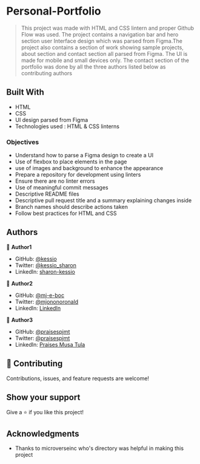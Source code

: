 

# Personal-Portfolio

> This project was made with HTML and CSS lintern and proper Github Flow was used. The project contains a navigation bar and hero section user Interface design which was parsed from Figma.The project also contains a section of work showing sample projects, about section and contact section all parsed from Figma. The UI is made for mobile and small devices only. The contact section of the portfolio was done by all the three authors listed below as contributing authors


## Built With

- HTML
- CSS
- UI design parsed from Figma
- Technologies used : HTML & CSS linterns


### Objectives

- Understand how to parse a Figma design to create a UI
- Use of flexbox to place elements in the page
- use of images and background to enhance the appearance
- Prepare a repository for development using linters
- Ensure there are no linter errors
- Use of meaningful commit messages
- Descriptive README files
- Descriptive pull request title and a summary explaining changes inside
- Branch names should describe actions taken
- Follow best practices for HTML and CSS 


## Authors

👤 **Author1**

- GitHub: [@kessio](https://github.com/kessio)
- Twitter: [@kessio_sharon](https://twitter.com/kessio_sharon)
- LinkedIn: [sharon-kessio](https://www.linkedin.com/in/sharon-kessio-172220b5)

👤 **Author2**
- GitHub: [@mj-e-boc](https://github.com/mj-e-boc)
- Twitter: [@mjononoronald](https://twitter.com/Mjononoronald)
- LinkedIn: [LinkedIn](https://linkedin.com/in/ronald-mjonono-86365988)

👤 **Author3**
- GitHub: [@praisespjmt](https://github.com/PraisesPJMT)
- Twitter: [@praisespjmt](https://twitter.com/PraisesPJMT)
- LinkedIn: [Praises Musa Tula](https://www.linkedin.com/in/praises-tula-9233aa76)


## 🤝 Contributing

Contributions, issues, and feature requests are welcome!

## Show your support

Give a ⭐️ if you like this project!

## Acknowledgments

- Thanks to microverseinc who's directory was helpful in making this project


